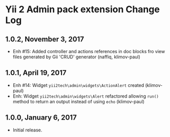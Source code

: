 Yii 2 Admin pack extension Change Log
=====================================

1.0.2, November 3, 2017
-----------------------

- Enh #15: Added controller and actions references in doc blocks fro view files generated by Gii 'CRUD' generator (naffiq, klimov-paul)


1.0.1, April 19, 2017
---------------------

- Enh #14: Widget `yii2tech\admin\widgets\ActionAlert` created (klimov-paul)
- Enh: Widget `yii2tech\admin\widgets\Alert` refactored allowing `run()` method to return an output instead of using `echo` (klimov-paul)


1.0.0, January 6, 2017
----------------------

- Initial release.
